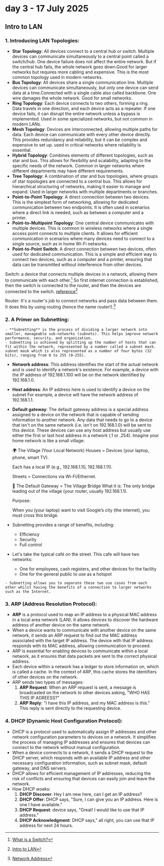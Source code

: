 # day 3 - 17 July 2025

## Intro to LAN
### 1. Introducing LAN Topologies:
   - **Star Topology**: All devices connect to a central hub or switch. Multiple devices can communicate simultaneously to a central point called a switch/hub. One device failure does not affect the entire network. But if the central hub fails, the whole network goes down.Good for larger networks but requires more cabling and expensive. This is the most common topology used in modern networks.
   - **Bus Topology**: All devices share a single communication line. Multiple devices can communicate simultaneously, but only one device can send data at a time.Connected with a single cable also called backbone. One wire damages the whole network. Good for small networks.
   - **Ring Topology**: Each device connects to two others, forming a ring. Data travels in one direction, and each device acts as a repeater. If one device fails, it can disrupt the entire network unless a bypass is implemented. Used in some specialized networks, but not common in modern LANs.
   - **Mesh Topology**: Devices are interconnected, allowing multiple paths for data. Each device can communicate with every other device directly. This provides redundancy and reliability, but it can be complex and expensive to set up. used in critical networks where reliability is essential.
   - **Hybrid Topology**: Combines elements of different topologies, such as star and bus. This allows for flexibility and scalability, adapting to the specific needs of the network. Common in larger networks where different departments may have different requirements.
   - **Tree Topology**: A combination of star and bus topologies, where groups of star topologies are connected to a central bus. This allows for hierarchical structuring of networks, making it easier to manage and expand. Used in larger networks with multiple departments or branches.
   - **Point-to-Point Topology**: A direct connection between two devices. This is the simplest form of networking, allowing for dedicated communication between two endpoints. It is often used in scenarios where a direct link is needed, such as between a computer and a printer.
   - **Point-to-Multipoint Topology**: One central device communicates with multiple devices. This is common in wireless networks where a single access point connects to multiple clients. It allows for efficient communication in scenarios where many devices need to connect to a single source, such as in home Wi-Fi networks.
   - **Point-to-Point Switch**: A direct connection between two devices, often used for dedicated communication. This is a simple and efficient way to connect two devices, such as a computer and a printer, ensuring that data can be transmitted without interference from other devices.

   Switch: a device that connects multiple devices in a network, allowing them to communicate with each other.[^1]
   So first internet connection is established, then the switch is connected to the router, and then the devices are connected to the switch. [reference](https://tryhackme.com/room/introtolan)[^2]

   Router: It's a router's job to connect networks and pass data between them. It does this by using routing (hence the name router!).[^3]

### 2. A Primer on Subnetting:
    - **Subnetting** is the process of dividing a larger network into smaller, manageable sub-networks (subnets). This helps improve network performance, security, and organization.
    - Subnetting is achieved by splitting up the number of hosts that can fit within the network, represented by a number called a subnet mask. subnet mask which is also represented as a number of four bytes (32 bits), ranging from 0 to 255 (0-255).
   - **Network address**: This address identifies the start of the actual network and is used to identify a network's existence. For example, a device with the IP address of 192.168.1.100 will be on the network identified by 192.168.1.0.
   - **Host address**: An IP address here is used to identify a device on the subnet For example, a device will have the network address of 192.168.1.1.
   - **Default gateway**: The default gateway address is a special address assigned to a device on the network that is capable of sending information to another network. Any data that needs to go to a device that isn't on the same network (i.e. isn't on 192.168.1.0) will be sent to this device. These devices can use any host address but usually use either the first or last host address in a network (.1 or .254). Imagine your home network is like a small village:

        🌍 The Village (Your Local Network)
        Houses = Devices (your laptop, phone, smart TV).

        Each has a local IP (e.g., 192.168.1.10, 192.168.1.11).

        Streets = Connections via Wi-Fi/Ethernet.

        🚪 The Default Gateway = The Village Bridge
        What it is: The only bridge leading out of the village (your router, usually 192.168.1.1).

        Purpose:

        When you (your laptop) want to visit Google’s city (the internet), you must cross this bridge.


   - Subnetting provides a range of benefits, including:
        - Efficiency
        - Security
        - Full control
   - Let's take the typical café on the street. This cafe will have two networks:

        - One for employees, cash registers, and other devices for the facility
        - One for the general public to use as a hotspot

    - Subnetting allows you to separate these two use cases from each other whilst having the benefits of a connection to larger networks such as the Internet. 

### 3. ARP (Address Resolution Protocol):
   - **ARP** is a protocol used to map an IP address to a physical MAC address in a local area network (LAN). It allows devices to discover the hardware address of another device on the same network.
   - When a device wants to communicate with another device on the same network, it sends an ARP request to find out the MAC address associated with the target IP address. The device with that IP address responds with its MAC address, allowing communication to proceed.
   - ARP is essential for enabling devices to communicate within a local network, as it ensures that data packets are sent to the correct physical address.
   - Each device within a network has a ledger to store information on, which is called a cache. In the context of ARP, this cache stores the identifiers of other devices on the network.
   - ARP sends two types of messages:
        1. **ARP Request**: When an ARP request is sent, a message is broadcasted on the network to other devices asking, "WHO HAS THIS IP ADREESS?" 
        2. **ARP Reply**: "I have this IP address, and my MAC address is this." This reply is sent directly to the requesting device.

### 4. DHCP (Dynamic Host Configuration Protocol):
   - DHCP is a protocol used to automatically assign IP addresses and other network configuration parameters to devices on a network. It simplifies the process of managing IP addresses and ensures that devices can connect to the network without manual configuration.
   - When a device connects to a network, it sends a DHCP request to the DHCP server, which responds with an available IP address and other necessary configuration information, such as subnet mask, default gateway, and DNS servers.
   - DHCP allows for efficient management of IP addresses, reducing the risk of conflicts and ensuring that devices can easily join and leave the network.
   - How DHCP woeks:
        1. **DHCP Discover**: Hey I am new here, can I get an IP address?
        2. **DHCP Offer**: DHCP says, "Sure, I can give you an IP address. Here is one I have available."
        3. **DHCP Request**: device says, "Great! I would like to use that IP address."
        4. **DHCP Acknowledgment**: DHCP says," all right, you can use that IP address for next 24 hours.
[^1]: [What is a Switch?](https://www.cisco.com/c/en/us/products/switches/what-is-a-switch.html)
[^2]: [Intro to LAN](https://tryhackme.com/room/introtolan)
[^3]: [Network Address](https://www.cloudflare.com/learning/network-layer/what-is-a-network-address/)
[^4]: [Host Address](https://www.cloudflare.com/learning/network-layer/what-is-a-host-address/)
[^5]: [Default Gateway](https://www.cloudflare.com/learning/network-layer/what-is-a-default-gateway/)

      